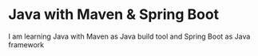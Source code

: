 # Java with Maven & Spring Boot
I am learning Java with Maven as Java build tool and Spring Boot as Java framework
